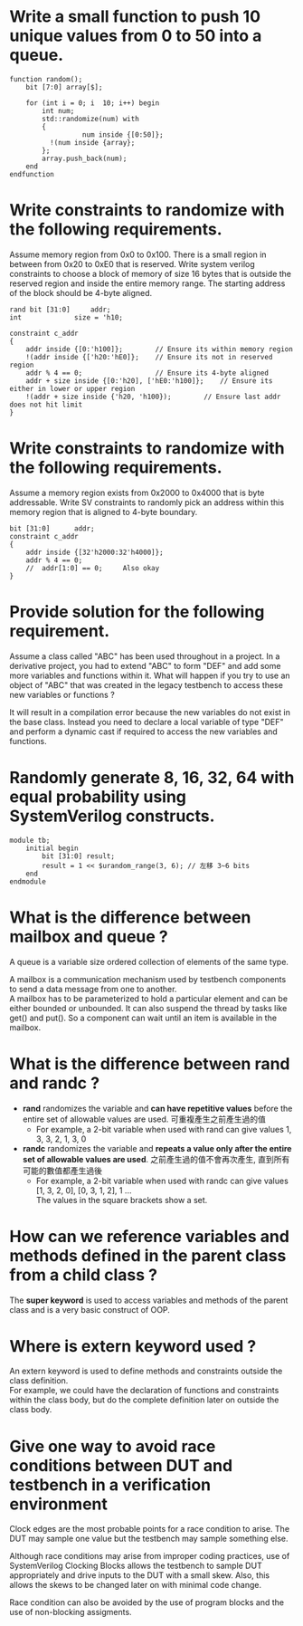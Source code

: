 # Write a small function to push 10 unique values from 0 to 50 into a queue.
```
function random();
	bit [7:0] array[$];

	for (int i = 0; i  10; i++) begin
		int num;
		std::randomize(num) with
		{
                  num inside {[0:50]};
		  !(num inside {array};
		};
		array.push_back(num);
	end
endfunction
```

# Write constraints to randomize with the following requirements.
Assume memory region from 0x0 to 0x100. There is a small region in between from 0x20 to 0xE0 that is reserved. Write system verilog constraints to choose a block of memory of size 16 bytes that is outside the reserved region and inside the entire memory range. The starting address of the block should be 4-byte aligned.
```
rand bit [31:0] 	addr;
int 			size = 'h10;

constraint c_addr
{
	addr inside {[0:'h100]};      	// Ensure its within memory region
	!(addr inside {['h20:'hE0]}; 	// Ensure its not in reserved region
	addr % 4 == 0; 					// Ensure its 4-byte aligned
	addr + size inside {[0:'h20], ['hE0:'h100]}; 	// Ensure its either in lower or upper region
	!(addr + size inside {'h20, 'h100}); 		// Ensure last addr does not hit limit
}
```

# Write constraints to randomize with the following requirements.
Assume a memory region exists from 0x2000 to 0x4000 that is byte addressable. Write SV constraints to randomly pick an address within this memory region that is aligned to 4-byte boundary.
```
bit [31:0] 		addr;
constraint c_addr
{
	addr inside {[32'h2000:32'h4000]};
	addr % 4 == 0;
	//  addr[1:0] == 0;  	Also okay
}
```

# Provide solution for the following requirement.
Assume a class called "ABC" has been used throughout in a project. In a derivative project, you had to extend "ABC" to form "DEF" and add some more variables and functions within it. What will happen if you try to use an object of "ABC" that was created in the legacy testbench to access these new variables or functions ?

It will result in a compilation error because the new variables do not exist in the base class. Instead you need to declare a local variable of type "DEF" and perform a dynamic cast if required to access the new variables and functions.

# Randomly generate 8, 16, 32, 64 with equal probability using SystemVerilog constructs.
```
module tb;
	initial begin
		bit [31:0] result;
		result = 1 << $urandom_range(3, 6);	// 左移 3~6 bits
	end
endmodule
```

# What is the difference between mailbox and queue ?
A queue is a variable size ordered collection of elements of the same type.

A mailbox is a communication mechanism used by testbench components to send a data message from one to another.  
A mailbox has to be parameterized to hold a particular element and can be either bounded or unbounded. 
It can also suspend the thread by tasks like get() and put(). So a component can wait until an item is available in the mailbox.

# What is the difference between rand and randc ?
* **rand** randomizes the variable and **can have repetitive values** before the entire set of allowable values are used.	可重複產生之前產生過的值
  * For example, a 2-bit variable when used with rand can give values 1, 3, 3, 2, 1, 3, 0  
* **randc** randomizes the variable and **repeats a value only after the entire set of allowable values are used**.		之前產生過的值不會再次產生, 直到所有可能的數值都產生過後
  * For example, a 2-bit variable when used with randc can give values [1, 3, 2, 0], [0, 3, 1, 2], 1 ...  
    The values in the square brackets show a set.

# How can we reference variables and methods defined in the parent class from a child class ?
The **super keyword** is used to access variables and methods of the parent class and is a very basic construct of OOP.

# Where is extern keyword used ?
An extern keyword is used to define methods and constraints outside the class definition.  
For example, we could have the declaration of functions and constraints within the class body, but do the complete definition later on outside the class body.

# Give one way to avoid race conditions between DUT and testbench in a verification environment
Clock edges are the most probable points for a race condition to arise. The DUT may sample one value but the testbench may sample something else.

Although race conditions may arise from improper coding practices, use of SystemVerilog Clocking Blocks allows the testbench to sample DUT appropriately and drive inputs to the DUT with a small skew. Also, this allows the skews to be changed later on with minimal code change.

Race condition can also be avoided by the use of program blocks and the use of non-blocking assigments.
